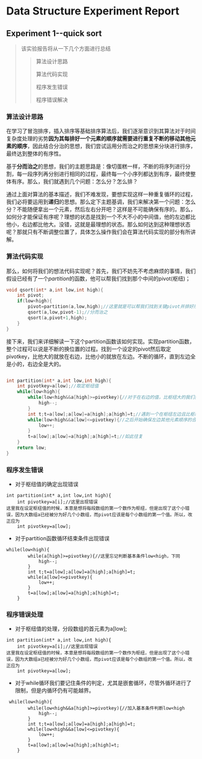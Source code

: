 # Data Structure Experiment Report

## Experiment 1--quick sort

> 该实验报告将从一下几个方面进行总结
>
> > 算法设计思路
> >
> > 算法代码实现
> >
> > 程序发生错误
> >
> > 程序错误解决

### 算法设计思路

​	在学习了冒泡排序，插入排序等基础排序算法后，我们逐渐意识到其算法对于时间复杂度处理的劣势**因为其每排好一个元素的顺序就需要进行重复不断的移动其他元素的顺序**，因此结合分治的思想，我们尝试运用分而治之的思想来分块进行排序，最终达到整体的有序性。

​	基于**分而治之**的思想，我们的主题思路是：像切蛋糕一样，不断的将序列进行分割，每一段序列再分别进行相同的过程，最终每一个小序列都达到有序，最终使整体有序。那么，我们就遇到几个问题：怎么分？怎么排？

​	通过上面对算法的基本描述，我们不难发现，要想实现这样一种重复循环的过程，我们必将要运用到**递归**的思想。那么定下主题基调，我们来解决第一个问题：怎么分？不能随便拿出一个元素，然后左右分开吧？这样是不可能确保有序的。那么，如何分才能保证有序呢？理想的状态是找到一个不大不小的中间值，他的左边都比他小，右边都比他大。没错，这就是最理想的状态。那么如何达到这种理想状态呢？那就只有不断调整位置了，具体怎么操作我们会在算法代码实现的部分有所讲解。

### 算法代码实现

​	那么，如何将我们的想法代码实现呢？首先，我们不妨先不考虑麻烦的事情，我们假设已经有了一个*partition*的函数，他可以帮我们找到那个中间的pivot(枢纽)；

```c
void qsort(int* a,int low,int high){
    int pivot;
    if(low<high){
        pivot=partition(a,low,high);//这里就是可以帮我们找到关键pivot并排好序列的函数。
        qsort(a,low,pivot-1);//分而治之
        qsort(a,pivot+1,high);
    }
}
```

​	接下来，我们来详细解读一下这个partition函数该如何实现。实现partition函数，整个过程可以说是不断的换位置的过程。找到一个设定的pivot然后取定pivotkey，比他大的就放在右边，比他小的就放在左边。不断的循环，直到左边全是小的，右边全是大的。

```c

int partition(int* a,int low,int high){
    int pivotkey=a[low];//取定枢纽值
    while(low<high){
        while(low<high&&a[high]>=pivotkey){//对于在右边的值，比枢纽大的我们就不必管
            high--;
        }
        int t;t=a[low];a[low]=a[high];a[high]=t;//遇到一个在枢纽左边且比枢纽大的，那我们必须采取措施把他放在右边
        while(low<high&&a[low]<=pivotkey){//之后开始确保左边其他元素顺序的合法性
            low++;
        }
        t=a[low];a[low]=a[high];a[high]=t;//如此往复
    }
    return low;
}
```

### 程序发生错误

* 对于枢纽值的确定出现错误

```mistake
int partition(int* a,int low,int high){
    int pivotkey=a[i];//这里出现错误
这里我在设定枢纽值的时候，本意是想将每段数组的第一个数作为枢纽，但是出现了这个小错误，因为大数组a已经被分为好几个小数组，而pivot应该是每个小数组的第一个值。所以，改正应为
	int pivotkey=a[low];
```

* 对于partition函数循环结束条件出现错误

~~~mistake
while(low<high){
        while(a[high]>=pivotkey){//这里忘记判断基本条件low<high，下同
            high--;
        }
        int t;t=a[low];a[low]=a[high];a[high]=t;
        while(a[low]<=pivotkey){
            low++;
        }
        t=a[low];a[low]=a[high];a[high]=t;
    }
~~~

### 程序错误处理

* 对于枢纽值的处理，分段数组的首元素为a[low];

~~~amended
int partition(int* a,int low,int high){
    int pivotkey=a[i];//这里出现错误
这里我在设定枢纽值的时候，本意是想将每段数组的第一个数作为枢纽，但是出现了这个小错误，因为大数组a已经被分为好几个小数组，而pivot应该是每个小数组的第一个值。所以，改正应为
	int pivotkey=a[low];
~~~

* 对于while循环我们要记住条件的判定，尤其是嵌套循环，尽管外循环进行了限制，但是内循环仍有可能越界。

~~~amended
 while(low<high){
        while(low<high&&a[high]>=pivotkey){//加入基本条件判断low<high
            high--;
        }
        int t;t=a[low];a[low]=a[high];a[high]=t;
        while(low<high&&a[low]<=pivotkey){
            low++;
        }
        t=a[low];a[low]=a[high];a[high]=t;
    }
~~~



























